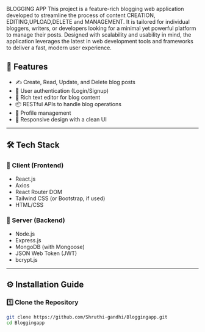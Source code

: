 BLOGGING APP
      This project is a feature-rich blogging web application developed to streamline the process
 of content CREATION, EDITING,UPLOAD,DELETE and MANAGEMENT. It is tailored for individual bloggers, writers,
 or developers looking for a minimal yet powerful platform to manage their posts. Designed
 with scalability and usability in mind, the application leverages the latest in web
 development tools and frameworks to deliver a fast, modern user experience.
## 🚀 Features

- ✍️ Create, Read, Update, and Delete blog posts
- 🔐 User authentication (Login/Signup)
- 📄 Rich text editor for blog content
- 📦 RESTful APIs to handle blog operations
- 🧑 Profile management
- 🌙 Responsive design with a clean UI

---

## 🛠️ Tech Stack

### 📌 Client (Frontend)
- React.js
- Axios
- React Router DOM
- Tailwind CSS (or Bootstrap, if used)
- HTML/CSS

### 📌 Server (Backend)
- Node.js
- Express.js
- MongoDB (with Mongoose)
- JSON Web Token (JWT)
- bcrypt.js

---

## ⚙️ Installation Guide

### 1️⃣ Clone the Repository

```bash
git clone https://github.com/Shruthi-gandhi/Bloggingapp.git
cd Bloggingapp
